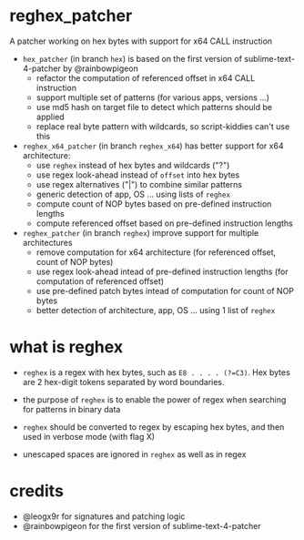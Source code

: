 # reghex_patcher

A patcher working on hex bytes with support for x64 CALL instruction

- `hex_patcher` (in branch `hex`) is based on the first version of sublime-text-4-patcher by @rainbowpigeon
  - refactor the computation of referenced offset in x64 CALL instruction
  - support multiple set of patterns (for various apps, versions ...)
  - use md5 hash on target file to detect which patterns should be applied
  - replace real byte pattern with wildcards, so script-kiddies can't use this
- `reghex_x64_patcher` (in branch `reghex_x64`) has better support for x64 architecture:
  - use `reghex` instead of hex bytes and wildcards ("?")
  - use regex look-ahead instead of `offset` into hex bytes
  - use regex alternatives ("|") to combine similar patterns
  - generic detection of app, OS ... using lists of `reghex`
  - compute count of NOP bytes based on pre-defined instruction lengths
  - compute referenced offset based on pre-defined instruction lengths
- `reghex_patcher` (in branch `reghex`) improve support for multiple architectures
  - remove computation for x64 architecture (for referenced offset, count of NOP bytes)
  - use regex look-ahead intead of pre-defined instruction lengths (for computation of referenced offset)
  - use pre-defined patch bytes intead of computation for count of NOP bytes
  - better detection of architecture, app, OS ... using 1 list of `reghex`

# what is reghex

- `reghex` is a regex with hex bytes, such as `E8 . . . . (?=C3)`. Hex bytes are 2 hex-digit tokens separated by word boundaries.
- the purpose of `reghex` is to enable the power of regex when searching for patterns in binary data

- `reghex` should be converted to regex by escaping hex bytes, and then used in verbose mode (with flag X)
- unescaped spaces are ignored in `reghex` as well as in regex

# credits

- @leogx9r for signatures and patching logic
- @rainbowpigeon for the first version of sublime-text-4-patcher
